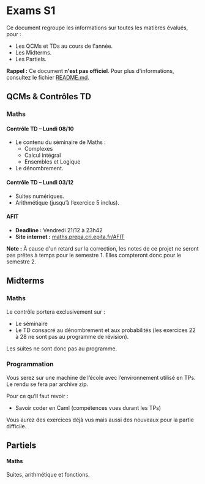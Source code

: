 # Exams S1

Ce document regroupe les informations sur toutes les matières évalués, pour :
- Les QCMs et TDs au cours de l'année.
- Les Midterms.
- Les Partiels.

**Rappel :** Ce document **n'est pas officiel**.
Pour plus d'informations, consultez le fichier [README.md](../../README.md).


## QCMs & Contrôles TD

### Maths

#### Contrôle TD – Lundi 08/10

- Le contenu du séminaire de Maths :
	- Complexes
	- Calcul intégral
	- Ensembles et Logique
- Le dénombrement.

#### Contrôle TD – Lundi 03/12

- Suites numériques.
- Arithmétique (jusqu’à l’exercice 5 inclus).

#### AFIT

- **Deadline :** Vendredi 21/12 à 23h42
- **Site internet :** [maths.prepa.cri.epita.fr/AFIT](https://maths.prepa.cri.epita.fr/AFIT.html)

**Note :** À cause d'un retard sur la correction, les notes de ce projet ne seront pas prêtes à temps pour le semestre 1. Elles compteront donc pour le semestre 2.

## Midterms

### Maths

Le contrôle portera exclusivement sur :
- Le séminaire
- Le TD consacré au dénombrement et aux probabilités (les exercices 22 à 28 ne sont pas au programme de révision).

Les suites ne sont donc pas au programme.

### Programmation

Vous serez sur une machine de l’école avec l’environnement utilisé en TPs. Le rendu se fera par archive zip.

Pour ce qu’il faut revoir :  
- Savoir coder en Caml (compétences vues durant les TPs)

Vous aurez des exercices déjà vus mais aussi des nouveaux pour la partie difficile.


## Partiels

#### Maths

Suites, arithmétique et fonctions.
